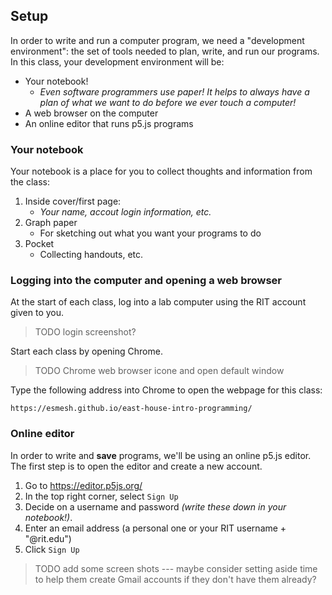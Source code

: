 ## Setup
In order to write and run a computer program, we need a "development environment": the set of tools needed to plan, write, and run our programs. In this class, your development environment will be:

- Your notebook!
    - *Even software programmers use paper! It helps to always have a plan of what we want to do before we ever touch a computer!*
- A web browser on the computer
- An online editor that runs p5.js programs

### Your notebook
Your notebook is a place for you to collect thoughts and information from the class:
1. Inside cover/first page:
    - *Your name, accout login information, etc.*
2. Graph paper
    - For sketching out what you want your programs to do
3. Pocket
    - Collecting handouts, etc.
    
### Logging into the computer and opening a web browser
At the start of each class, log into a lab computer using the RIT account given to you.

> TODO login screenshot?

Start each class by opening Chrome.

> TODO Chrome web browser icone and open default window

Type the following address into Chrome to open the webpage for this class:

```
https://esmesh.github.io/east-house-intro-programming/
```

### Online editor
In order to write and **save** programs, we'll be using an online p5.js editor. The first step is to open the editor and create a new account.

1. Go to <a href="https://editor.p5js.org/" target="_blank">https://editor.p5js.org/</a>
2. In the top right corner, select `Sign Up`
3. Decide on a username and password *(write these down in your notebook!)*.
4. Enter an email address (a personal one or your RIT username + "@rit.edu")
5. Click `Sign Up`

> TODO add some screen shots --- maybe consider setting aside time to help them create Gmail accounts if they don't have them already?

